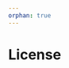 ```yaml
---
orphan: true
---
```


# License

```{include} ../LICENSE

```
                                                                                                                                                                                                                                                                                                                                                                                          
